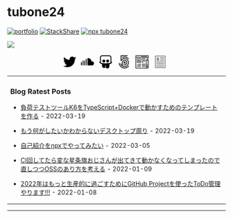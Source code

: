 # tubone24

[![portfolio](https://img.shields.io/badge/portfolio-tubone24-brightgreen)](https://portfolio.tubone-project24.xyz/)
[![StackShare](http://img.shields.io/badge/tech-stack-0690fa.svg?style=flat)](https://stackshare.io/tubone24/tubone24)
[![npx tubone24](https://img.shields.io/badge/npx-tubone24-red?logo=npm)](https://www.npmjs.com/package/tubone24)

<a href="https://www.buymeacoffee.com/tubone24"><img src="https://img.buymeacoffee.com/button-api/?text=Buy me a ramen&emoji=🍜&slug=tubone24&button_colour=40DCA5&font_colour=ffffff&font_family=Lato&outline_colour=000000&coffee_colour=FFDD00"></a>


<p align='center'>
<a href="https://twitter.com/meitante1conan"><img height="30" src="https://raw.githubusercontent.com/tubone24/tubone24/master/twitter.png"></a>&nbsp;&nbsp;
<a href="https://soundcloud.com/user-453736300"><img height="30" src="https://raw.githubusercontent.com/tubone24/tubone24/master/soundcloud.png"></a>&nbsp;&nbsp;
<a href="https://www.slideshare.net/tubone24"><img height="30" src="https://raw.githubusercontent.com/tubone24/tubone24/master/share.png"></a>&nbsp;&nbsp;
<a href="https://500px.com/tubone24"><img height="30" src="https://raw.githubusercontent.com/tubone24/tubone24/master/photography.png"></a>&nbsp;&nbsp;
<a href="https://blog.tubone-project24.xyz"><img height="30" src="https://raw.githubusercontent.com/tubone24/tubone24/master/blog.png"></a>&nbsp;&nbsp;
<a href="https://tubone24.github.io/resume/"><img height="30" src="https://raw.githubusercontent.com/tubone24/tubone24/master/resume.png"></a>&nbsp;&nbsp;
</p>

<!-- generate_markdown_start -->

<table><tr><td valign="top" width="100%">

### Blog Ratest Posts

- [負荷テストツールK6をTypeScript+Dockerで動かすためのテンプレートを作る](https://blog.tubone-project24.xyz/2022/03/20/k6-with-typescript) - 2022-03-19

- [もう何がしたいかわからないデスクトップ周り](https://blog.tubone-project24.xyz/2022/03/20/desktop) - 2022-03-19

- [自己紹介をnpxでやってみたい](https://blog.tubone-project24.xyz/2022/03/05/npx) - 2022-03-05

- [CI回してたら変な星条旗おじさんが出てきて動かなくなってしまったので直しつつOSSのあり方を考える](https://blog.tubone-project24.xyz/2022/01/10/colorjs) - 2022-01-09

- [2022年はもっと生産的に過ごすためにGitHub Projectを使ったToDo管理やります!!!](https://blog.tubone-project24.xyz/2022/01/08/personal-task) - 2022-01-08

</td></tr></table>

<!-- generate_markdown_end -->
---

<!--
**tubone24/tubone24** is a ✨ _special_ ✨ repository because its `README.md` (this file) appears on your GitHub profile.

Here are some ideas to get you started:

- 🔭 I’m currently working on ...
- 🌱 I’m currently learning ...
- 👯 I’m looking to collaborate on ...
- 🤔 I’m looking for help with ...
- 💬 Ask me about ...
- 📫 How to reach me: ...
- 😄 Pronouns: ...
- ⚡ Fun fact: ...
-->
